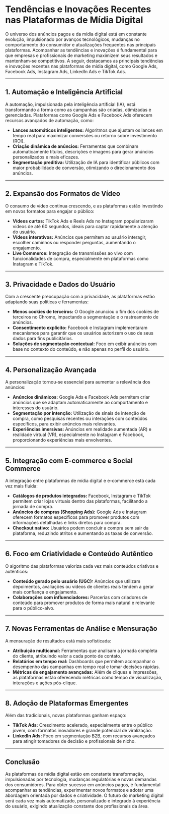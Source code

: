 
# Tendências e Inovações Recentes nas Plataformas de Mídia Digital

O universo dos anúncios pagos e da mídia digital está em constante evolução, impulsionado por avanços tecnológicos, mudanças no comportamento do consumidor e atualizações frequentes nas principais plataformas. Acompanhar as tendências e inovações é fundamental para que empresas e profissionais de marketing maximizem seus resultados e mantenham-se competitivos. A seguir, destacamos as principais tendências e inovações recentes nas plataformas de mídia digital, como Google Ads, Facebook Ads, Instagram Ads, LinkedIn Ads e TikTok Ads.

---

## 1. **Automação e Inteligência Artificial**

A automação, impulsionada pela inteligência artificial (IA), está transformando a forma como as campanhas são criadas, otimizadas e gerenciadas. Plataformas como Google Ads e Facebook Ads oferecem recursos avançados de automação, como:

- **Lances automáticos inteligentes:** Algoritmos que ajustam os lances em tempo real para maximizar conversões ou retorno sobre investimento (ROI).
- **Criação dinâmica de anúncios:** Ferramentas que combinam automaticamente títulos, descrições e imagens para gerar anúncios personalizados e mais eficazes.
- **Segmentação preditiva:** Utilização de IA para identificar públicos com maior probabilidade de conversão, otimizando o direcionamento dos anúncios.

---

## 2. **Expansão dos Formatos de Vídeo**

O consumo de vídeo continua crescendo, e as plataformas estão investindo em novos formatos para engajar o público:

- **Vídeos curtos:** TikTok Ads e Reels Ads no Instagram popularizaram vídeos de até 60 segundos, ideais para captar rapidamente a atenção do usuário.
- **Vídeos interativos:** Anúncios que permitem ao usuário interagir, escolher caminhos ou responder perguntas, aumentando o engajamento.
- **Live Commerce:** Integração de transmissões ao vivo com funcionalidades de compra, especialmente em plataformas como Instagram e TikTok.

---

## 3. **Privacidade e Dados do Usuário**

Com a crescente preocupação com a privacidade, as plataformas estão adaptando suas políticas e ferramentas:

- **Menos cookies de terceiros:** O Google anunciou o fim dos cookies de terceiros no Chrome, impactando a segmentação e o rastreamento de anúncios.
- **Consentimento explícito:** Facebook e Instagram implementaram mecanismos para garantir que os usuários autorizem o uso de seus dados para fins publicitários.
- **Soluções de segmentação contextual:** Foco em exibir anúncios com base no contexto do conteúdo, e não apenas no perfil do usuário.

---

## 4. **Personalização Avançada**

A personalização tornou-se essencial para aumentar a relevância dos anúncios:

- **Anúncios dinâmicos:** Google Ads e Facebook Ads permitem criar anúncios que se adaptam automaticamente ao comportamento e interesses do usuário.
- **Segmentação por intenção:** Utilização de sinais de intenção de compra, como pesquisas recentes ou interações com conteúdos específicos, para exibir anúncios mais relevantes.
- **Experiências imersivas:** Anúncios em realidade aumentada (AR) e realidade virtual (VR), especialmente no Instagram e Facebook, proporcionando experiências mais envolventes.

---

## 5. **Integração com E-commerce e Social Commerce**

A integração entre plataformas de mídia digital e e-commerce está cada vez mais fluida:

- **Catálogos de produtos integrados:** Facebook, Instagram e TikTok permitem criar lojas virtuais dentro das plataformas, facilitando a jornada de compra.
- **Anúncios de compras (Shopping Ads):** Google Ads e Instagram oferecem formatos específicos para promover produtos com informações detalhadas e links diretos para compra.
- **Checkout nativo:** Usuários podem concluir a compra sem sair da plataforma, reduzindo atritos e aumentando as taxas de conversão.

---

## 6. **Foco em Criatividade e Conteúdo Autêntico**

O algoritmo das plataformas valoriza cada vez mais conteúdos criativos e autênticos:

- **Conteúdo gerado pelo usuário (UGC):** Anúncios que utilizam depoimentos, avaliações ou vídeos de clientes reais tendem a gerar mais confiança e engajamento.
- **Colaborações com influenciadores:** Parcerias com criadores de conteúdo para promover produtos de forma mais natural e relevante para o público-alvo.

---

## 7. **Novas Ferramentas de Análise e Mensuração**

A mensuração de resultados está mais sofisticada:

- **Atribuição multicanal:** Ferramentas que analisam a jornada completa do cliente, atribuindo valor a cada ponto de contato.
- **Relatórios em tempo real:** Dashboards que permitem acompanhar o desempenho das campanhas em tempo real e tomar decisões rápidas.
- **Métricas de engajamento avançadas:** Além de cliques e impressões, as plataformas estão oferecendo métricas como tempo de visualização, interações e ações pós-clique.

---

## 8. **Adoção de Plataformas Emergentes**

Além das tradicionais, novas plataformas ganham espaço:

- **TikTok Ads:** Crescimento acelerado, especialmente entre o público jovem, com formatos inovadores e grande potencial de viralização.
- **LinkedIn Ads:** Foco em segmentação B2B, com recursos avançados para atingir tomadores de decisão e profissionais de nicho.

---

## **Conclusão**

As plataformas de mídia digital estão em constante transformação, impulsionadas por tecnologia, mudanças regulatórias e novas demandas dos consumidores. Para obter sucesso em anúncios pagos, é fundamental acompanhar as tendências, experimentar novos formatos e adotar uma abordagem orientada por dados e criatividade. O futuro do marketing digital será cada vez mais automatizado, personalizado e integrado à experiência do usuário, exigindo atualização constante dos profissionais da área.
```

